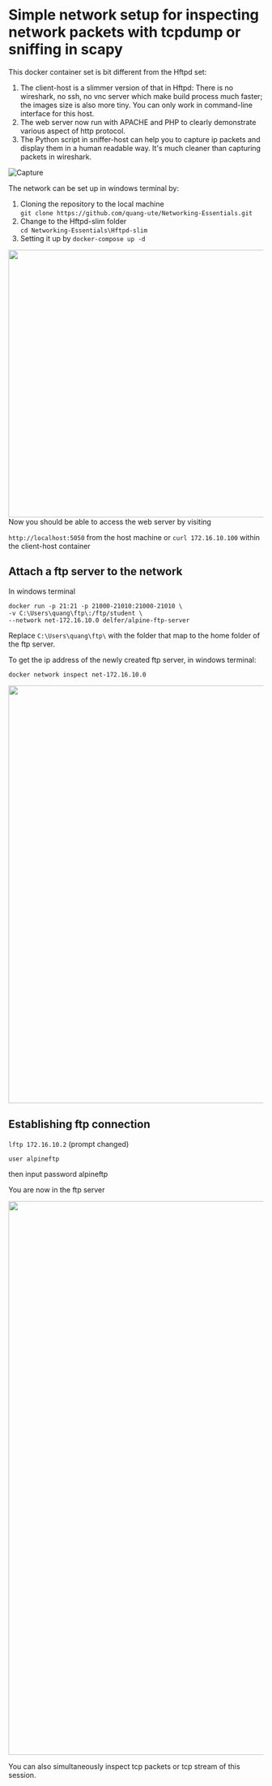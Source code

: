 # Simple network setup for inspecting network packets with tcpdump or sniffing in scapy
This docker container set is bit different from the Hftpd set:
1. The client-host is a slimmer version of that in Hftpd: There is no wireshark, no ssh, no vnc server which make build process much faster; the images size is also more tiny. You can only work in command-line interface for this host. 
2. The web server now run with APACHE and PHP to clearly demonstrate various aspect of http protocol. 
3. The Python script in sniffer-host can help you to capture ip packets and display them in a human readable way. It's much cleaner than capturing packets in wireshark. 

![Capture](https://user-images.githubusercontent.com/57078914/198918685-16775255-67c4-4501-8bc6-b11b8506390b.PNG)

The network can be set up in windows terminal by:
1. Cloning the repository to the local machine<br>
`git clone https://github.com/quang-ute/Networking-Essentials.git`
2. Change to the Hftpd-slim folder<br>
`cd Networking-Essentials\Hftpd-slim`
3. Setting it up by `docker-compose up -d`
<img width="527" src="https://user-images.githubusercontent.com/57078914/163668481-ddf6f6a8-3de1-41ff-968a-1dacb802b887.png">
Now you should be able to access the web server by visiting 

`http://localhost:5050` from the host machine or `curl 172.16.10.100` within the client-host container <br>

## Attach a ftp server to the network
In windows terminal<br>

`docker run -p 21:21 -p 21000-21010:21000-21010 \`<br>
            `-v C:\Users\quang\ftp\:/ftp/student \`<br>
            `--network net-172.16.10.0 delfer/alpine-ftp-server`
            
Replace `C:\Users\quang\ftp\` with the folder that map to the home folder of the ftp server.

To get the ip address of the newly created ftp server, in windows terminal:

`docker network inspect net-172.16.10.0`
  
<img width="823" src="https://user-images.githubusercontent.com/57078914/163669891-1b389ea0-ebd1-4d90-bf44-9b211a878472.png">

## Establishing ftp connection 

`lftp 172.16.10.2` (prompt changed)

`user alpineftp`

then input password alpineftp

You are now in the ftp server

<img width="1091" src="https://user-images.githubusercontent.com/57078914/163670304-7d1b9826-5d16-4f19-b6a6-a8f28c47e617.png">

You can also simultaneously inspect tcp packets or tcp stream of this session.



